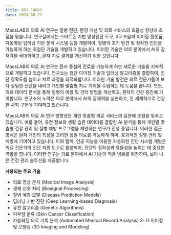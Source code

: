 ```yaml
---
title: BOJ 10808 
date: 2024-08-21
---
```



MacsLAB의 의료 AI 연구는 질병 진단, 환경 개선 및 의료 서비스의 효율성 향상에 초점을 맞춥니다. 연구실에서는 스마트폰 기반 영상진단 도구, 3D 초음파 이미징 플랫폼, 자동화된 딥러닝 기반 분석 시스템 등을 개발하여, 질병의 조기 발견 및 정확한 진단을 가능하게 하는 최첨단 기술을 개발하고 있습니다. 이러한 기술은 의료 분야에서 AI의 잠재력을 극대화하고, 환자 치료 결과를 개선하기 위한 것입니다.

<!--more-->

MacsLAB의 의료 AI 연구는 환자 중심의 진료를 가능하게 하는 새로운 기술을 지속적으로 개발하고 있습니다. 연구소는 첨단 이미징 기술과 딥러닝 알고리즘을 결합하여, 진단 정확도를 높이고 치료 과정을 최적화합니다. 이러한 기술 발전은 의료 전문가들이 보다 정밀한 진단을 내리고 개인별 맞춤형 치료 계획을 수립하는 데 도움을 줍니다. 또한, 의료 데이터 분석을 통해 질병의 예방 및 관리 방법을 개선하고, 환자의 건강 증진에 기여합니다. 연구소의 노력은 의료 분야에서 AI의 잠재력을 실현하고, 전 세계적으로 건강한 사회 구현에 기여하고 있습니다.

MacsLAB의 의료 AI 연구 방향성은 개인 맞춤형 의료 서비스의 실현에 초점을 맞추고 있습니다. 예를 들어, 유전 정보와 생활 습관 데이터를 결합한 AI 분석을 통해 개인별 맞춤형 건강 관리 및 질병 예방 프로그램을 제안하는 연구가 진행 중입니다. 이러한 접근 방식은 환자 개인의 특성을 고려한 정밀 의료를 가능하게 하며, 효과적인 질병 관리 및 예방에 기여하고 있습니다. 이와 함께, 인공 지능을 이용한 자동화된 진단 시스템 개발은 의료 전문가의 진단 지원 도구로 활용되어, 진단의 정확성과 효율성을 높이는 데 중요한 역할을 합니다. 이러한 연구는 의료 분야에서 AI 기술의 적용 범위를 확장하며, 보다 나은 건강 관리 솔루션을 제공합니다.

__사용되는 주요 기술__

- 의료 영상 분석 (Medical Image Analysis)
- 생체 신호 처리 (Biosignal Processing)
- 질병 예측 모델 (Disease Prediction Models)
- 딥러닝 기반 진단 (Deep Learning-based Diagnosis)
- 유전 알고리즘 (Genetic Algorithms)
- 피부암 분류 (Skin Cancer Classification)
- 자동화된 의료 기록 분석 (Automated Medical Record Analysis)
3- D 이미징 및 모델링 (3D Imaging and Modeling)